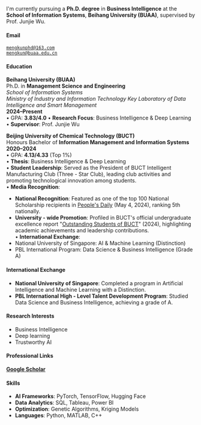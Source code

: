 I'm currently pursuing a **Ph.D. degree** in **Business Intelligence** at the **School of Information Systems**, **Beihang University (BUAA)**, supervised by Prof. Junjie Wu.

#### Email  
<code>mengkunphd@163.com</code>  
<code>mengkun@buaa.edu.cn</code>

#### Education  
**Beihang University (BUAA)**  
Ph.D. in **Management Science and Engineering**  
*School of Information Systems*  
*Ministry of Industry and Information Technology Key Laboratory of Data Intelligence and Smart Management*  
**2024–Present**  
• GPA: **3.83/4.0**
• **Research Focus**: Business Intelligence & Deep Learning  
• **Supervisor**: Prof. Junjie Wu  

**Beijing University of Chemical Technology (BUCT)**  
Honours Bachelor of **Information Management and Information Systems**  
**2020–2024**  
• GPA: **4.13/4.33** (Top 1%)  
• **Thesis**: Business Intelligence & Deep Learning  
• **Student Leadership**: Served as the President of BUCT Intelligent Manufacturing Club (Three - Star Club), leading club activities and promoting technological innovation among students.  
• **Media Recognition**:  
  - **National Recognition**: Featured as one of the top 100 National Scholarship recipients in [People's Daily](http://edu.people.com.cn/n1/2024/0504/c1006-40228634.html) (May 4, 2024), ranking 5th nationally.  
  - **University - wide Promotion**: Profiled in BUCT's official undergraduate excellence report "[Outstanding Students of BUCT](https://mp.weixin.qq.com/s/w1mmNKj0T8Cqolg6yN3IeA)" (2024), highlighting academic achievements and leadership contributions.  
• **International Exchange**:  
  - National University of Singapore: AI & Machine Learning (Distinction)  
  - PBL International Program: Data Science & Business Intelligence (Grade A)

#### International Exchange
- **National University of Singapore**: Completed a program in Artificial Intelligence and Machine Learning with a Distinction.
- **PBL International High - Level Talent Development Program**: Studied Data Science and Business Intelligence, achieving a grade of A.

#### Research Interests  
- Business Intelligence  
- Deep learning
- Trustworthy AI

#### Professional Links  
[**Google Scholar**](https://scholar.google.com/citations?user=U-HVWWQAAAAJ&hl=zh-CN)

#### Skills  
- **AI Frameworks**: PyTorch, TensorFlow, Hugging Face  
- **Data Analytics**: SQL, Tableau, Power BI  
- **Optimization**: Genetic Algorithms, Kriging Models  
- **Languages**: Python, MATLAB, C++
